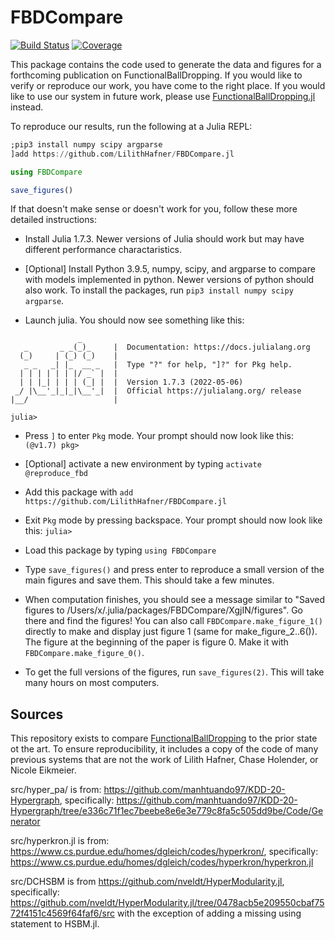 # FBDCompare

[![Build Status](https://github.com/LilithHafner/FBDCompare.jl/actions/workflows/CI.yml/badge.svg?branch=main)](https://github.com/LilithHafner/FBDCompare.jl/actions/workflows/CI.yml?query=branch%3Amain)
[![Coverage](https://codecov.io/gh/LilithHafner/FBDCompare.jl/branch/main/graph/badge.svg)](https://codecov.io/gh/LilithHafner/FBDCompare.jl)

This package contains the code used to generate the data and figures for a forthcoming publication on FunctionalBallDropping. If you would like to verify or reproduce our work, you have come to the right place. If you would like to use our system in future work, please use [FunctionalBallDropping.jl](https://github.com/LilithHafner/FunctionalBallDropping.jl) instead.

To reproduce our results, run the following at a Julia REPL:

```jl
;pip3 install numpy scipy argparse
]add https://github.com/LilithHafner/FBDCompare.jl

using FBDCompare

save_figures()
```

If that doesn't make sense or doesn't work for you, follow these more detailed instructions:

- Install Julia 1.7.3. Newer versions of Julia should work but may have different performance charactaristics.

- [Optional] Install Python 3.9.5, numpy, scipy, and argparse to compare with models implemented in python. Newer versions of python should also work. To install the packages, run `pip3 install numpy scipy argparse`.

- Launch julia. You should now see something like this:

```
               _
   _       _ _(_)_     |  Documentation: https://docs.julialang.org
  (_)     | (_) (_)    |
   _ _   _| |_  __ _   |  Type "?" for help, "]?" for Pkg help.
  | | | | | | |/ _` |  |
  | | |_| | | | (_| |  |  Version 1.7.3 (2022-05-06)
 _/ |\__'_|_|_|\__'_|  |  Official https://julialang.org/ release
|__/                   |

julia>
```

- Press `]` to enter `Pkg` mode. Your prompt should now look like this: `(@v1.7) pkg> `

- [Optional] activate a new environment by typing `activate @reproduce_fbd`

- Add this package with `add https://github.com/LilithHafner/FBDCompare.jl`

- Exit `Pkg` mode by pressing backspace. Your prompt should now look like this: `julia> `

- Load this package by typing `using FBDCompare`

- Type `save_figures()` and press enter to reproduce a small version of the main figures and save them. This should take a few minutes.

- When computation finishes, you should see a message similar to "Saved figures to /Users/x/.julia/packages/FBDCompare/XgjIN/figures". Go there and find the figures! You can also call `FBDCompare.make_figure_1()` directly to make and display just figure 1 (same for make_figure_2..6()). The figure at the beginning of the paper is figure 0. Make it with `FBDCompare.make_figure_0()`.

- To get the full versions of the figures, run `save_figures(2)`. This will take many hours on most computers.

## Sources

This repository exists to compare [FunctionalBallDropping](https://github.com/LilithHafner/FunctionalBallDropping.jl) to the prior state ot the art. To ensure reproducibility, it includes a copy of the code of many previous systems that are not the work of Lilith Hafner, Chase Holender, or Nicole Eikmeier.

src/hyper_pa/ is from: https://github.com/manhtuando97/KDD-20-Hypergraph,
specifically: https://github.com/manhtuando97/KDD-20-Hypergraph/tree/e336c71f1ec7beebe8e6e3e779c8fa5c505dd9be/Code/Generator

src/hyperkron.jl is from: https://www.cs.purdue.edu/homes/dgleich/codes/hyperkron/,
specifically: https://www.cs.purdue.edu/homes/dgleich/codes/hyperkron/hyperkron.jl

src/DCHSBM is from https://github.com/nveldt/HyperModularity.jl,
specifically: https://github.com/nveldt/HyperModularity.jl/tree/0478acb5e209550cbaf7572f4151c4569f64faf6/src with the exception of adding a missing using statement to HSBM.jl.
